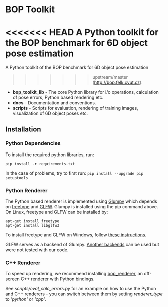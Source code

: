 # BOP Toolkit

<<<<<<< HEAD
A Python toolkit for the BOP benchmark for 6D object pose estimation
=======
A Python toolkit of the BOP benchmark for 6D object pose estimation
>>>>>>> upstream/master
(http://bop.felk.cvut.cz).

- **bop_toolkit_lib** - The core Python library for i/o operations, calculation
  of pose errors, Python based rendering etc.
- **docs** - Documentation and conventions.
- **scripts** - Scripts for evaluation, rendering of training images,
  visualization of 6D object poses etc.

## Installation

### Python Dependencies

To install the required python libraries, run:
```
pip install -r requirements.txt
```

In the case of problems, try to first run: ```pip install --upgrade pip setuptools```

### Python Renderer

The Python based renderer is implemented using
[Glumpy](https://glumpy.github.io/) which depends on
[freetype](https://www.freetype.org/) and [GLFW](https://www.glfw.org/).
Glumpy is installed using the pip command above. On Linux, freetype and GLFW can
be installed by:

```
apt-get install freetype
apt-get install libglfw3
```

To install freetype and GLFW on Windows, follow [these instructions](https://glumpy.readthedocs.io/en/latest/installation.html#step-by-step-install-for-x64-bit-windows-7-8-and-10).

GLFW serves as a backend of Glumpy. [Another backends](https://glumpy.readthedocs.io/en/latest/api/app-backends.html)
can be used but were not tested with our code.

### C++ Renderer

To speed up rendering, we recommend installing [bop_renderer](https://github.com/thodan/bop_renderer),
an off-screen C++ renderer with Python bindings.

See *scripts/eval_calc_errors.py* for an example on how to use the Python and
C++ renderers - you can switch between them by setting *renderer_type* to
*'python'* or *'cpp'*.
